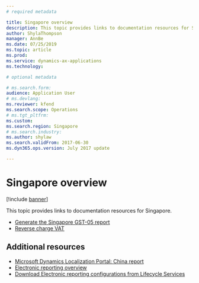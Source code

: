 ```yaml
---
# required metadata

title: Singapore overview
description: This topic provides links to documentation resources for Singapore. 
author: ShylaThompson
manager: AnnBe
ms.date: 07/25/2019
ms.topic: article
ms.prod: 
ms.service: dynamics-ax-applications
ms.technology: 

# optional metadata

# ms.search.form: 
audience: Application User
# ms.devlang: 
ms.reviewer: kfend
ms.search.scope: Operations
# ms.tgt_pltfrm: 
ms.custom: 
ms.search.region: Singapore
# ms.search.industry: 
ms.author: shylaw
ms.search.validFrom: 2017-06-30
ms.dyn365.ops.version: July 2017 update

---
```


# Singapore overview

[!include [banner](../includes/banner.md)]

This topic provides links to documentation resources for Singapore. 

- [Generate the Singapore GST-05 report](apac-sgp-generate-gst-05-report.md)
- [Reverse charge VAT](emea-reverse-charge.md)


## Additional resources
- [Microsoft Dynamics Localization Portal: China report](https://mbs.microsoft.com/files/customer/AX/Support/supportnews/singapore.html)
- [Electronic reporting overview](../../dev-itpro/analytics/general-electronic-reporting.md)
- [Download Electronic reporting configurations from Lifecycle Services](../../dev-itpro/analytics/download-electronic-reporting-configuration-lcs.md)

